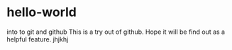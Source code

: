 # hello-world
into to git and github
This is a try out of github. Hope it will be find out as a helpful feature.
jhjkhj
